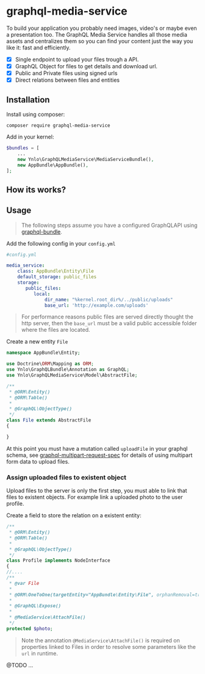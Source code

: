 # graphql-media-service

To build your application you probably need images, video's or maybe even a presentation too. 
The GraphQL Media Service handles all those media assets and centralizes them so you can find your content 
just the way you like it: fast and efficiently. 

- [X] Single endpoint to upload your files trough a API.
- [X] GraphQL Object for files to get details and download url.
- [X] Public and Private files using signed urls
- [X] Direct relations between files and entities

## Installation

Install using composer:

    composer require graphql-media-service
    
Add in your kernel:

````php
$bundles = [
    ...
    new Ynlo\GraphQLMediaService\MediaServiceBundle(),
    new AppBundle\AppBundle(),
];    
````

## How its works?

## Usage

> The following steps assume you have a configured GraphQLAPI using 
[graphql-bundle](https://github.com/ynloultratech/graphql-bundle).

Add the following config in your `config.yml`

````yaml
#config.yml

media_service:
    class: AppBundle\Entity\File
    default_storage: public_files
    storage:
       public_files:
          local:
              dir_name: "%kernel.root_dir%/../public/uploads"
              base_url: 'http://example.com/uploads'
````

> For performance reasons public files are served directly thought the http server, 
then the `base_url` must be a valid public accessible folder where the files are located.

Create a new entity `File`

````php
namespace AppBundle\Entity;

use Doctrine\ORM\Mapping as ORM;
use Ynlo\GraphQLBundle\Annotation as GraphQL;
use Ynlo\GraphQLMediaService\Model\AbstractFile;

/**
 * @ORM\Entity()
 * @ORM\Table()
 *
 * @GraphQL\ObjectType()
 */
class File extends AbstractFile
{

}
````

At this point you must have a mutation called `uploadFile` in your graphql schema, 
see [graphql-multipart-request-spec](https://github.com/jaydenseric/graphql-multipart-request-spec)
for details of using multipart form data to upload files.


### Assign uploaded files to existent object

Upload files to the server is only the first step, 
you must able to link that files to existent objects. 
For example link a uploaded photo to the user profile.

Create a field to store the relation on a existent entity:

````php
/**
 * @ORM\Entity()
 * @ORM\Table()
 *
 * @GraphQL\ObjectType()
 */
class Profile implements NodeInterface
{
//....
/**
 * @var File
 *
 * @ORM\OneToOne(targetEntity="AppBundle\Entity\File", orphanRemoval=true)
 *
 * @GraphQL\Expose()
 *
 * @MediaService\AttachFile()
 */
protected $photo;

````

> Note the annotation `@MediaService\AttachFile()` is required on properties linked to
Files in order to resolve some parameters like the `url` in runtime.

@TODO ...